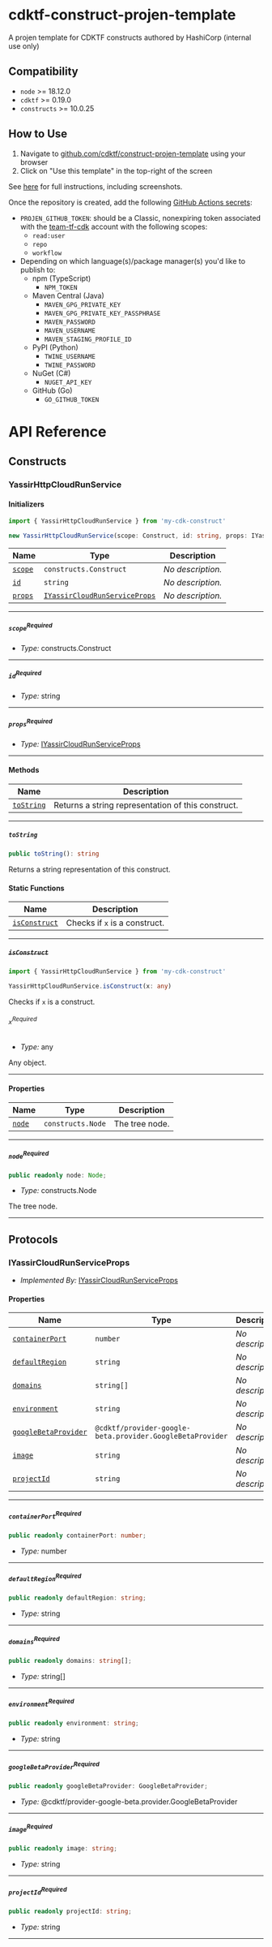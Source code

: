 # cdktf-construct-projen-template

A projen template for CDKTF constructs authored by HashiCorp (internal use only)

## Compatibility

- `node` >= 18.12.0
- `cdktf` >= 0.19.0
- `constructs` >= 10.0.25

## How to Use

1. Navigate to [github.com/cdktf/construct-projen-template](https://github.com/cdktf/construct-projen-template) using your browser
2. Click on "Use this template" in the top-right of the screen

See [here](https://docs.github.com/en/repositories/creating-and-managing-repositories/creating-a-repository-from-a-template) for full instructions, including screenshots.

Once the repository is created, add the following [GitHub Actions secrets](https://docs.github.com/en/actions/security-guides/encrypted-secrets#creating-encrypted-secrets-for-a-repository):

- `PROJEN_GITHUB_TOKEN`: should be a Classic, nonexpiring token associated with the [team-tf-cdk](https://github.com/team-tf-cdk) account with the following scopes:
  - `read:user`
  - `repo`
  - `workflow`
- Depending on which language(s)/package manager(s) you'd like to publish to:
  - npm (TypeScript)
    - `NPM_TOKEN`
  - Maven Central (Java)
    - `MAVEN_GPG_PRIVATE_KEY`
    - `MAVEN_GPG_PRIVATE_KEY_PASSPHRASE`
    - `MAVEN_PASSWORD`
    - `MAVEN_USERNAME`
    - `MAVEN_STAGING_PROFILE_ID`
  - PyPI (Python)
    - `TWINE_USERNAME`
    - `TWINE_PASSWORD`
  - NuGet (C#)
    - `NUGET_API_KEY`
  - GitHub (Go)
    - `GO_GITHUB_TOKEN`

# API Reference <a name="API Reference" id="api-reference"></a>

## Constructs <a name="Constructs" id="Constructs"></a>

### YassirHttpCloudRunService <a name="YassirHttpCloudRunService" id="my-cdk-construct.YassirHttpCloudRunService"></a>

#### Initializers <a name="Initializers" id="my-cdk-construct.YassirHttpCloudRunService.Initializer"></a>

```typescript
import { YassirHttpCloudRunService } from 'my-cdk-construct'

new YassirHttpCloudRunService(scope: Construct, id: string, props: IYassirCloudRunServiceProps)
```

| **Name** | **Type** | **Description** |
| --- | --- | --- |
| <code><a href="#my-cdk-construct.YassirHttpCloudRunService.Initializer.parameter.scope">scope</a></code> | <code>constructs.Construct</code> | *No description.* |
| <code><a href="#my-cdk-construct.YassirHttpCloudRunService.Initializer.parameter.id">id</a></code> | <code>string</code> | *No description.* |
| <code><a href="#my-cdk-construct.YassirHttpCloudRunService.Initializer.parameter.props">props</a></code> | <code><a href="#my-cdk-construct.IYassirCloudRunServiceProps">IYassirCloudRunServiceProps</a></code> | *No description.* |

---

##### `scope`<sup>Required</sup> <a name="scope" id="my-cdk-construct.YassirHttpCloudRunService.Initializer.parameter.scope"></a>

- *Type:* constructs.Construct

---

##### `id`<sup>Required</sup> <a name="id" id="my-cdk-construct.YassirHttpCloudRunService.Initializer.parameter.id"></a>

- *Type:* string

---

##### `props`<sup>Required</sup> <a name="props" id="my-cdk-construct.YassirHttpCloudRunService.Initializer.parameter.props"></a>

- *Type:* <a href="#my-cdk-construct.IYassirCloudRunServiceProps">IYassirCloudRunServiceProps</a>

---

#### Methods <a name="Methods" id="Methods"></a>

| **Name** | **Description** |
| --- | --- |
| <code><a href="#my-cdk-construct.YassirHttpCloudRunService.toString">toString</a></code> | Returns a string representation of this construct. |

---

##### `toString` <a name="toString" id="my-cdk-construct.YassirHttpCloudRunService.toString"></a>

```typescript
public toString(): string
```

Returns a string representation of this construct.

#### Static Functions <a name="Static Functions" id="Static Functions"></a>

| **Name** | **Description** |
| --- | --- |
| <code><a href="#my-cdk-construct.YassirHttpCloudRunService.isConstruct">isConstruct</a></code> | Checks if `x` is a construct. |

---

##### ~~`isConstruct`~~ <a name="isConstruct" id="my-cdk-construct.YassirHttpCloudRunService.isConstruct"></a>

```typescript
import { YassirHttpCloudRunService } from 'my-cdk-construct'

YassirHttpCloudRunService.isConstruct(x: any)
```

Checks if `x` is a construct.

###### `x`<sup>Required</sup> <a name="x" id="my-cdk-construct.YassirHttpCloudRunService.isConstruct.parameter.x"></a>

- *Type:* any

Any object.

---

#### Properties <a name="Properties" id="Properties"></a>

| **Name** | **Type** | **Description** |
| --- | --- | --- |
| <code><a href="#my-cdk-construct.YassirHttpCloudRunService.property.node">node</a></code> | <code>constructs.Node</code> | The tree node. |

---

##### `node`<sup>Required</sup> <a name="node" id="my-cdk-construct.YassirHttpCloudRunService.property.node"></a>

```typescript
public readonly node: Node;
```

- *Type:* constructs.Node

The tree node.

---




## Protocols <a name="Protocols" id="Protocols"></a>

### IYassirCloudRunServiceProps <a name="IYassirCloudRunServiceProps" id="my-cdk-construct.IYassirCloudRunServiceProps"></a>

- *Implemented By:* <a href="#my-cdk-construct.IYassirCloudRunServiceProps">IYassirCloudRunServiceProps</a>


#### Properties <a name="Properties" id="Properties"></a>

| **Name** | **Type** | **Description** |
| --- | --- | --- |
| <code><a href="#my-cdk-construct.IYassirCloudRunServiceProps.property.containerPort">containerPort</a></code> | <code>number</code> | *No description.* |
| <code><a href="#my-cdk-construct.IYassirCloudRunServiceProps.property.defaultRegion">defaultRegion</a></code> | <code>string</code> | *No description.* |
| <code><a href="#my-cdk-construct.IYassirCloudRunServiceProps.property.domains">domains</a></code> | <code>string[]</code> | *No description.* |
| <code><a href="#my-cdk-construct.IYassirCloudRunServiceProps.property.environment">environment</a></code> | <code>string</code> | *No description.* |
| <code><a href="#my-cdk-construct.IYassirCloudRunServiceProps.property.googleBetaProvider">googleBetaProvider</a></code> | <code>@cdktf/provider-google-beta.provider.GoogleBetaProvider</code> | *No description.* |
| <code><a href="#my-cdk-construct.IYassirCloudRunServiceProps.property.image">image</a></code> | <code>string</code> | *No description.* |
| <code><a href="#my-cdk-construct.IYassirCloudRunServiceProps.property.projectId">projectId</a></code> | <code>string</code> | *No description.* |

---

##### `containerPort`<sup>Required</sup> <a name="containerPort" id="my-cdk-construct.IYassirCloudRunServiceProps.property.containerPort"></a>

```typescript
public readonly containerPort: number;
```

- *Type:* number

---

##### `defaultRegion`<sup>Required</sup> <a name="defaultRegion" id="my-cdk-construct.IYassirCloudRunServiceProps.property.defaultRegion"></a>

```typescript
public readonly defaultRegion: string;
```

- *Type:* string

---

##### `domains`<sup>Required</sup> <a name="domains" id="my-cdk-construct.IYassirCloudRunServiceProps.property.domains"></a>

```typescript
public readonly domains: string[];
```

- *Type:* string[]

---

##### `environment`<sup>Required</sup> <a name="environment" id="my-cdk-construct.IYassirCloudRunServiceProps.property.environment"></a>

```typescript
public readonly environment: string;
```

- *Type:* string

---

##### `googleBetaProvider`<sup>Required</sup> <a name="googleBetaProvider" id="my-cdk-construct.IYassirCloudRunServiceProps.property.googleBetaProvider"></a>

```typescript
public readonly googleBetaProvider: GoogleBetaProvider;
```

- *Type:* @cdktf/provider-google-beta.provider.GoogleBetaProvider

---

##### `image`<sup>Required</sup> <a name="image" id="my-cdk-construct.IYassirCloudRunServiceProps.property.image"></a>

```typescript
public readonly image: string;
```

- *Type:* string

---

##### `projectId`<sup>Required</sup> <a name="projectId" id="my-cdk-construct.IYassirCloudRunServiceProps.property.projectId"></a>

```typescript
public readonly projectId: string;
```

- *Type:* string

---

